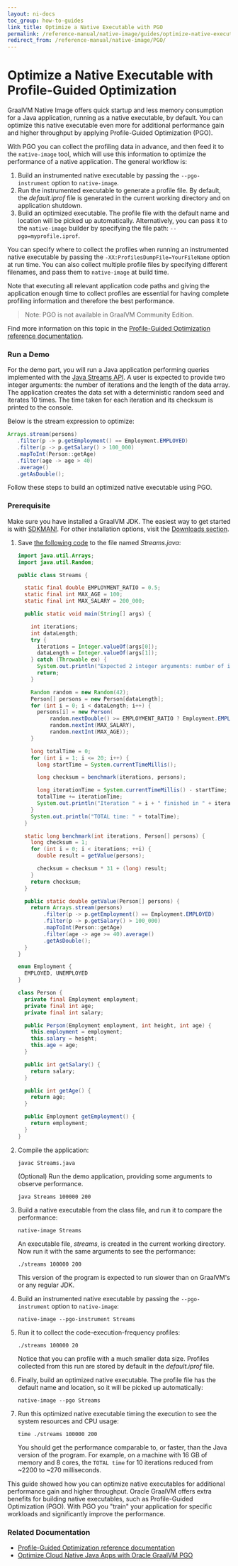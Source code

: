 ```yaml
---
layout: ni-docs
toc_group: how-to-guides
link_title: Optimize a Native Executable with PGO
permalink: /reference-manual/native-image/guides/optimize-native-executable-with-pgo/
redirect_from: /reference-manual/native-image/PGO/
---
```


# Optimize a Native Executable with Profile-Guided Optimization

GraalVM Native Image offers quick startup and less memory consumption for a Java application, running as a native executable, by default. 
You can optimize this native executable even more for additional performance gain and higher throughput by applying Profile-Guided Optimization (PGO).

With PGO you can collect the profiling data in advance, and then feed it to the `native-image` tool, which will use this information to optimize the performance of a native application.
The general workflow is:
1. Build an instrumented native executable by passing the `--pgo-instrument` option to `native-image`. 
2. Run the instrumented executable to generate a profile file. By default, the _default.iprof_ file is generated in the current working directory and on application shutdown.
3. Build an optimized executable. The profile file with the default name and location will be picked up automatically. Alternatively, you can pass it to the `native-image` builder by specifying the file path: `--pgo=myprofile.iprof`.

You can specify where to collect the profiles when running an instrumented native executable by passing the `-XX:ProfilesDumpFile=YourFileName` option at run time. 
You can also collect multiple profile files by specifying different filenames, and pass them to `native-image` at build time.

Note that executing all relevant application code paths and giving the application enough time to collect profiles are essential for having complete profiling information and therefore the best performance.

> Note: PGO is not available in GraalVM Community Edition.

Find more information on this topic in the [Profile-Guided Optimization reference documentation](../PGO.md).

### Run a Demo

For the demo part, you will run a Java application performing queries implemented with the [Java Streams API](https://docs.oracle.com/javase/8/docs/api/java/util/stream/package-summary.html). A user is expected to provide two integer arguments: the number of iterations and the length of the data array. The application creates the data set with a deterministic random seed and iterates 10 times. The time taken for each iteration  and its checksum is printed to the console.

Below is the stream expression to optimize:

```java
Arrays.stream(persons)
   .filter(p -> p.getEmployment() == Employment.EMPLOYED)
   .filter(p -> p.getSalary() > 100_000)
   .mapToInt(Person::getAge)
   .filter(age -> age > 40)
   .average()
   .getAsDouble();
```

Follow these steps to build an optimized native executable using PGO.

### Prerequisite 
Make sure you have installed a GraalVM JDK.
The easiest way to get started is with [SDKMAN!](https://sdkman.io/jdks#graal).
For other installation options, visit the [Downloads section](https://www.graalvm.org/downloads/).

1.  Save [the following code](https://github.com/graalvm/graalvm-demos/blob/master/native-image/optimize-with-pgo/Streams.java) to the file named _Streams.java_:

    ```java
    import java.util.Arrays;
    import java.util.Random;

    public class Streams {

      static final double EMPLOYMENT_RATIO = 0.5;
      static final int MAX_AGE = 100;
      static final int MAX_SALARY = 200_000;

      public static void main(String[] args) {

        int iterations;
        int dataLength;
        try {
          iterations = Integer.valueOf(args[0]);
          dataLength = Integer.valueOf(args[1]);
        } catch (Throwable ex) {
          System.out.println("Expected 2 integer arguments: number of iterations, length of data array");
          return;
        }

        Random random = new Random(42);
        Person[] persons = new Person[dataLength];
        for (int i = 0; i < dataLength; i++) {
          persons[i] = new Person(
              random.nextDouble() >= EMPLOYMENT_RATIO ? Employment.EMPLOYED : Employment.UNEMPLOYED,
              random.nextInt(MAX_SALARY),
              random.nextInt(MAX_AGE));
        }

        long totalTime = 0;
        for (int i = 1; i <= 20; i++) {
          long startTime = System.currentTimeMillis();

          long checksum = benchmark(iterations, persons);

          long iterationTime = System.currentTimeMillis() - startTime;
          totalTime += iterationTime;
          System.out.println("Iteration " + i + " finished in " + iterationTime + " milliseconds with checksum " + Long.toHexString(checksum));
        }
        System.out.println("TOTAL time: " + totalTime);
      }

      static long benchmark(int iterations, Person[] persons) {
        long checksum = 1;
        for (int i = 0; i < iterations; ++i) {
          double result = getValue(persons);

          checksum = checksum * 31 + (long) result;
        }
        return checksum;
      }

      public static double getValue(Person[] persons) {
        return Arrays.stream(persons)
            .filter(p -> p.getEmployment() == Employment.EMPLOYED)
            .filter(p -> p.getSalary() > 100_000)
            .mapToInt(Person::getAge)
            .filter(age -> age >= 40).average()
            .getAsDouble();
      }
    }

    enum Employment {
      EMPLOYED, UNEMPLOYED
    }

    class Person {
      private final Employment employment;
      private final int age;
      private final int salary;

      public Person(Employment employment, int height, int age) {
        this.employment = employment;
        this.salary = height;
        this.age = age;
      }

      public int getSalary() {
        return salary;
      }

      public int getAge() {
        return age;
      }

      public Employment getEmployment() {
        return employment;
      }
    }
    ```

2.  Compile the application:
    ```shell 
    javac Streams.java
    ```
    (Optional) Run the demo application, providing some arguments to observe performance.
    ```shell
    java Streams 100000 200
    ```

3. Build a native executable from the class file, and run it to compare the performance:
    ```shell
    native-image Streams
    ```
    An executable file, _streams_, is created in the current working directory. 
    Now run it with the same arguments to see the performance:
    ```shell
    ./streams 100000 200
    ```
    This version of the program is expected to run slower than on GraalVM's or any regular JDK.

4. Build an instrumented native executable by passing the `--pgo-instrument` option to `native-image`:  
    ```shell
    native-image --pgo-instrument Streams
    ```

5. Run it to collect the code-execution-frequency profiles:
    ```shell
    ./streams 100000 20
    ```

    Notice that you can profile with a much smaller data size.
    Profiles collected from this run are stored by default in the _default.iprof_ file.

6. Finally, build an optimized native executable. The profile file has the default name and location, so it will be picked up automatically:
    ```shell
    native-image --pgo Streams
    ```

7. Run this optimized native executable timing the execution to see the system resources and CPU usage:
    ```
    time ./streams 100000 200
    ```
    You should get the performance comparable to, or faster, than the Java version of the program. For example, on a machine with 16 GB of memory and 8 cores, the `TOTAL time` for 10 iterations reduced from ~2200 to ~270 milliseconds.

This guide showed how you can optimize native executables for additional performance gain and higher throughput.
Oracle GraalVM offers extra benefits for building native executables, such as Profile-Guided Optimization (PGO). 
With PGO you "train" your application for specific workloads and significantly improve the performance.

### Related Documentation

- [Profile-Guided Optimization reference documentation](../PGO.md)
- [Optimize Cloud Native Java Apps with Oracle GraalVM PGO](https://luna.oracle.com/lab/3f0b7c86-6105-4b7a-9a3b-eb73b251a1aa)